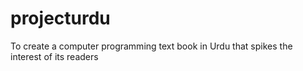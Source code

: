 # projecturdu
To create a computer programming text book in Urdu that spikes the interest of its readers
